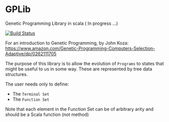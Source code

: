 # GPLib
Genetic Programming Library in scala ( In progress ...)

[![Build Status](https://travis-ci.org/raufer/GPLib.svg?branch=master)](https://travis-ci.org/raufer/GPLib)

For an introduction to Genetic Programming, by John Koza:
https://www.amazon.com/Genetic-Programming-Computers-Selection-Adaptive/dp/0262111705


The purpose of this library is to allow the evolution of `Programs` to states that might be useful to us in some way. These are represented by tree data structures.

The user needs only to define:
- The `Terminal Set`
- The `Function Set`

Note that each element in the Function Set can be of arbitrary arity and should be a Scala function (not method)
